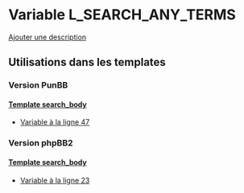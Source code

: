 # Variable L_SEARCH_ANY_TERMS
[Ajouter une description](https://fa-tvars.appspot.com/var/L_SEARCH_ANY_TERMS)

## Utilisations dans les templates

### Version PunBB

#### [Template search_body](punbb/search_body.md)
* [Variable &agrave; la ligne 47](../punbb/search_body.tpl#L47)

### Version phpBB2

#### [Template search_body](subsilver/search_body.md)
* [Variable &agrave; la ligne 23](../subsilver/search_body.tpl#L23)